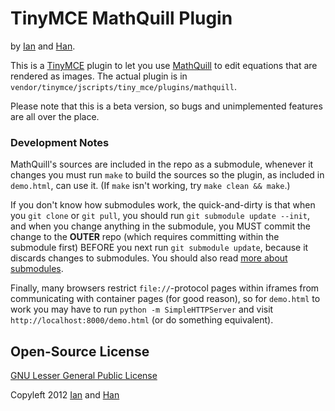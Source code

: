 # TinyMCE MathQuill Plugin

by [Ian][] and [Han][].

[Ian]: http://github.com/jungziege
[Han]: http://github.com/laughinghan

This is a [TinyMCE][] plugin to let you use [MathQuill][] to edit equations
that are rendered as images. The actual plugin is in
`vendor/tinymce/jscripts/tiny_mce/plugins/mathquill`.

[TinyMCE]: http://www.tinymce.com
[MathQuill]: http://mathquill.com

Please note that this is a beta version, so bugs and unimplemented features
are all over the place.

### Development Notes

MathQuill's sources are included in the repo as a submodule, whenever it
changes you must run `make` to build the sources so the plugin, as included in
`demo.html`, can use it. (If `make` isn't working, try `make clean && make`.)

If you don't know how submodules work, the quick-and-dirty is that when you
`git clone` or `git pull`, you should run `git submodule update --init`, and
when you change anything in the submodule, you MUST commit the change to the
**OUTER** repo (which requires committing within the submodule first) BEFORE
you next run `git submodule update`, because it discards changes to
submodules. You should also read [more about submodules][submodules].

[submodules]: http://git-scm.com/book/en/Git-Tools-Submodules

Finally, many browsers restrict `file://`-protocol pages within iframes from
communicating with container pages (for good reason), so for `demo.html` to
work you may have to run `python -m SimpleHTTPServer` and visit
`http://localhost:8000/demo.html` (or do something equivalent).

## Open-Source License

[GNU Lesser General Public License](http://www.gnu.org/licenses/lgpl.html)

Copyleft 2012 [Ian](http://github.com/jungziege) and [Han](http://github.com/laughinghan)
